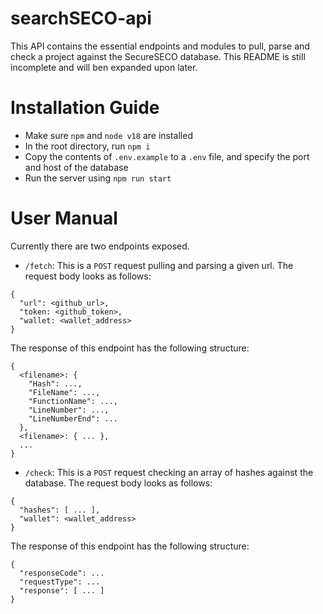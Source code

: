 # searchSECO-api
This API contains the essential endpoints and modules to pull, parse and check a project against the SecureSECO database.
This README is still incomplete and will ben expanded upon later.

# Installation Guide
- Make sure `npm` and `node v18` are installed
- In the root directory, run `npm i`
- Copy the contents of `.env.example` to a `.env` file, and specify the port and host of the database
- Run the server using `npm run start`
# User Manual
Currently there are two endpoints exposed.
- `/fetch`: This is a `POST` request pulling and parsing a given url. The request body looks as follows:
```
{
  "url": <github_url>,
  "token: <github_token>,
  "wallet: <wallet_address>
}
```
The response of this endpoint has the following structure:
```
{
  <filename>: {
    "Hash": ...,
    "FileName": ...,
    "FunctionName": ...,
    "LineNumber": ...,
    "LineNumberEnd": ...
  },
  <filename>: { ... },
  ...
}
```
- `/check`: This is a `POST` request checking an array of hashes against the database. The request body looks as follows:
```
{
  "hashes": [ ... ],
  "wallet": <wallet_address>
}
```
The response of this endpoint has the following structure:
```
{
  "responseCode": ...
  "requestType": ...
  "response": [ ... ]
}
```
